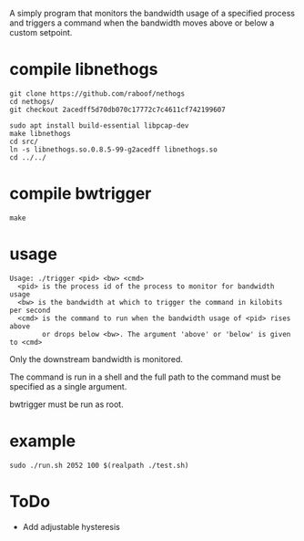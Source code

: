 
A simply program that monitors the bandwidth usage of a specified process and triggers a command when the bandwidth moves above or below a custom setpoint.

# compile libnethogs

```
git clone https://github.com/raboof/nethogs
cd nethogs/
git checkout 2acedff5d70db070c17772c7c4611cf742199607

sudo apt install build-essential libpcap-dev
make libnethogs
cd src/
ln -s libnethogs.so.0.8.5-99-g2acedff libnethogs.so
cd ../../

```

# compile bwtrigger

```
make
```

# usage

```
Usage: ./trigger <pid> <bw> <cmd>
  <pid> is the process id of the process to monitor for bandwidth usage
  <bw> is the bandwidth at which to trigger the command in kilobits per second
  <cmd> is the command to run when the bandwidth usage of <pid> rises above
        or drops below <bw>. The argument 'above' or 'below' is given to <cmd>
```

Only the downstream bandwidth is monitored.

The command is run in a shell and the full path to the command must be specified as a single argument.

bwtrigger must be run as root.

# example

```
sudo ./run.sh 2052 100 $(realpath ./test.sh)
```

# ToDo

* Add adjustable hysteresis